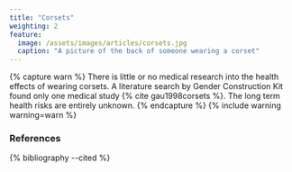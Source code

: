 ```yaml
---
title: "Corsets"
weighting: 2
feature:
  image: /assets/images/articles/corsets.jpg
  caption: "A picture of the back of someone wearing a corset"
---
```


{% capture warn %}
There is little or no medical research into the health effects of wearing corsets. A literature search by Gender Construction Kit found only one medical study {% cite gau1998corsets %}. The long term health risks are entirely unknown.
{% endcapture %}
{% include warning warning=warn %}

### References

{% bibliography --cited %}